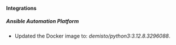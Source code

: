 
#### Integrations

##### Ansible Automation Platform

- Updated the Docker image to: *demisto/python3:3.12.8.3296088*.


